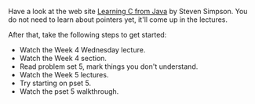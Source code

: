 Have a look at the web site [Learning C from Java][1] by Steven Simpson. You do
not need to learn about pointers yet, it'll come up in the lectures.

[1]: http://www.comp.lancs.ac.uk/~ss/java2c/ndiffs

After that, take the following steps to get started:

* Watch the Week 4 Wednesday lecture.
* Watch the Week 4 section.
* Read problem set 5, mark things you don't understand.
* Watch the Week 5 lectures.
* Try starting on pset 5.
* Watch the pset 5 walkthrough.
